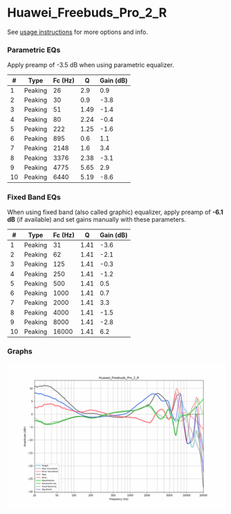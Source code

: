 # Huawei_Freebuds_Pro_2_R
See [usage instructions](https://github.com/jaakkopasanen/AutoEq#usage) for more options and info.

### Parametric EQs
Apply preamp of -3.5 dB when using parametric equalizer.

|   # | Type    |   Fc (Hz) |    Q |   Gain (dB) |
|-----|---------|-----------|------|-------------|
|   1 | Peaking |        26 | 2.9  |         0.9 |
|   2 | Peaking |        30 | 0.9  |        -3.8 |
|   3 | Peaking |        51 | 1.49 |        -1.4 |
|   4 | Peaking |        80 | 2.24 |        -0.4 |
|   5 | Peaking |       222 | 1.25 |        -1.6 |
|   6 | Peaking |       895 | 0.6  |         1.1 |
|   7 | Peaking |      2148 | 1.6  |         3.4 |
|   8 | Peaking |      3376 | 2.38 |        -3.1 |
|   9 | Peaking |      4775 | 5.65 |         2.9 |
|  10 | Peaking |      6440 | 5.19 |        -8.6 |

### Fixed Band EQs
When using fixed band (also called graphic) equalizer, apply preamp of **-6.1 dB** (if available) and set gains manually with these parameters.

|   # | Type    |   Fc (Hz) |    Q |   Gain (dB) |
|-----|---------|-----------|------|-------------|
|   1 | Peaking |        31 | 1.41 |        -3.6 |
|   2 | Peaking |        62 | 1.41 |        -2.1 |
|   3 | Peaking |       125 | 1.41 |        -0.3 |
|   4 | Peaking |       250 | 1.41 |        -1.2 |
|   5 | Peaking |       500 | 1.41 |         0.5 |
|   6 | Peaking |      1000 | 1.41 |         0.7 |
|   7 | Peaking |      2000 | 1.41 |         3.3 |
|   8 | Peaking |      4000 | 1.41 |        -1.5 |
|   9 | Peaking |      8000 | 1.41 |        -2.8 |
|  10 | Peaking |     16000 | 1.41 |         6.2 |

### Graphs
![](./Huawei_Freebuds_Pro_2_R.png)
